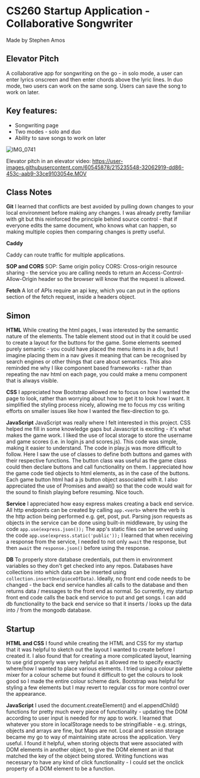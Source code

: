 # CS260 Startup Application - Collaborative Songwriter

Made by Stephen Amos

## Elevator Pitch

A collaborative app for songwriting on the go - in solo mode, a user can enter lyrics onscreen and then enter chords above the lyric lines. In duo mode, two users can work on the same song. Users can save the song to work on later.

## Key features:

-   Songwriting page
-   Two modes - solo and duo
-   Ability to save songs to work on later

![IMG_0741](https://user-images.githubusercontent.com/60545878/215235314-5db65e77-a261-4922-b3ee-109862210231.PNG)

Elevator pitch in an elevator video:
https://user-images.githubusercontent.com/60545878/215235548-32062919-dd86-453c-aab9-33ce9103054e.MOV

## Class Notes

**Git**
I learned that conflicts are best avoided by pulling down changes to your local environment before making any changes.
I was already pretty familiar with git but this reinforced the principle behind source control - that if everyone edits the same document, who knows what can happen, so making multiple copies then comparing changes is pretty useful.

**Caddy**

Caddy can route traffic for multiple applications.

**SOP and CORS**
SOP: Same origin policy
CORS: Cross-origin resource sharing - the service you are calling needs to return an Access-Control-Allow-Origin header so the browser will know that the request is allowed.

**Fetch**
A lot of APIs require an api key, which you can put in the options section of the fetch request, inside a headers object.

## Simon

**HTML**
While creating the html pages, I was interested by the semantic nature of the elements. The table element stood out in that it could be used to
create a layout for the buttons for the game. Some elements seemed purely semantic - you could have placed the menu items in a div, but I imagine
placing them in a nav gives it meaning that can be recognised by search engines or other things that care about semantics.
This also reminded me why I like component based frameworks - rather than repeating the nav html on each page, you could make a menu component that is always visible.

**CSS**
I appreciated how Bootstrap allowed me to focus on how I wanted the page to look, rather than worrying about how to get it to look how I want. It simplified the styling process nicely, allowing me to focus my css writing efforts on smaller issues like how I wanted the flex-direction to go.

**JavaScript**
JavaScript was really where I felt interested in this project. CSS helped me fill in some knowledge gaps but Javascript is exciting - it's what makes the game work.
I liked the use of local storage to store the username and game scores (i.e. in login.js and scores.js). This code was simple, making it easier to understand.
The code in play.js was more difficult to follow. Here I saw the use of classes to define both buttons and games with their respective functions. The button class was useful as the game class could then declare buttons and call functionality on them.
I appreciated how the game code tied objects to html elements, as in the case of the buttons. Each game button html had a js button object associated with it. 
I also appreciated the use of Promises and await() so that the code would wait for the sound to finish playing before resuming. Nice touch.

**Service**
I appreciated how easy express makes creating a back end service. All http endpoints can be created by calling `app.<verb>` where the verb is the http action being performed e.g. get, post, put.
Parsing json requests as objects in the service can be done using built-in middleware, by using the code `app.use(express.json());`
The app's static files can be served using the code `app.use(express.static('public'));`
I learned that when receiving a response from the service, I needed to not only `await` the response, but then `await` the `response.json()` before using the response.

**DB**
To properly store database credentials, put them in environment variables so they don't get checked into any repos.
Databases have collections into which data can be inserted using `collection.insertOne(pieceOfData)`.
Ideally, no front end code needs to be changed - the back end service handles all calls to the database and then returns data / messages to the front end as normal. So currently, my startup front end code calls the back end service to put and get songs. I can add db functionality to the back end service so that it inserts / looks up the data into / from the mongodb database.

## Startup

**HTML and CSS**
I found while creating the HTML and CSS for my startup that it was helpful to sketch out the layout I wanted to create before I created it. I also found that for creating a more complicated layout, learning to use grid properly was very helpful as it allowed me to specify exactly where/how I wanted to place various elements.
I tried using a colour palette mixer for a colour scheme but found it difficult to get the colours to look good so I made the entire colour scheme dark.
Bootstrap was helpful for styling a few elements but I may revert to regular css for more control over the appearance.

**JavaScript**
I used the document.createElement() and el.appendChild() functions for pretty much every piece of functionality - updating the DOM according to user input is needed for my app to work.
I learned that whatever you store in localStorage needs to be stringifiable - e.g. strings, objects and arrays are fine, but Maps are not.
Local and session storage became my go to way of maintaining state across the application. Very useful.
I found it helpful, when storing objects that were associated with DOM elements in another object, to give the DOM element an id that matched the key of the object being stored.
Writing functions was necessary to have any kind of click functionality - I could set the onclick property of a DOM element to be a function.
